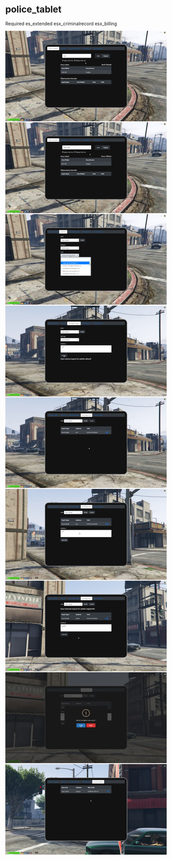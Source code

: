 # police_tablet
Required
es_extended
esx_criminalrecord
esx_billing

![image](/pics/1.jpg)
![image](/pics/2.jpg)
![image](/pics/3.jpg)
![image](/pics/4.jpg)
![image](/pics/5.jpg)
![image](/pics/6.jpg)
![image](/pics/7.jpg)
![image](/pics/8.jpg)
![image](/pics/9.jpg)
